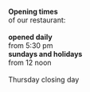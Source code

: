 **Opening times**  
of our restaurant:
<br><br>
**opened daily**  
from 5:30 pm  
**sundays and holidays**  
from 12 noon
<br><br>
Thursday closing day
